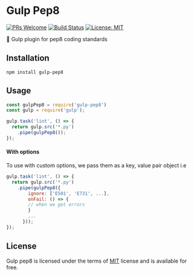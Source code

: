 # Gulp Pep8
[![PRs Welcome](https://img.shields.io/badge/PRs-welcome-brightgreen.svg)](http://makeapullrequest.com) 
[![Build Status](https://travis-ci.org/collin5/gulp-pep8.svg?branch=master)](https://travis-ci.org/collin5/gulp-pep8)
[![License: MIT](https://img.shields.io/badge/License-MIT-yellow.svg)](https://opensource.org/licenses/MIT)

  :closed_book: Gulp plugin for pep8 coding standards
 
## Installation

 ```
 npm install gulp-pep8
 
 ```
 
## Usage
```javascript
const gulpPep8 = require('gulp-pep8')
const gulp = require('gulp');

gulp.task('lint', () => {
  return gulp.src('*.py')
    .pipe(gulpPep8());
});
```
#### With options
To use with custom options, we pass them as a key, value pair object i.e

```javascript
gulp.task('lint', () => {
  return gulp.src('*.py')
    .pipe(gulpPep8({
        ignore: ['E501', 'E731', ...],
        onFail: () => {
        // when we get errors
        }
        ...
      }));
});
```


## License
Gulp pep8 is licensed under the terms of [MIT](LICENSE.md) license and is available for free.

